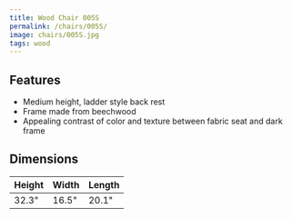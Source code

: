```yaml
---
title: Wood Chair 005S
permalink: /chairs/005S/
image: chairs/005S.jpg
tags: wood
---
```

## Features

- Medium height, ladder style back rest
- Frame made from beechwood
- Appealing contrast of color and texture between fabric seat and dark frame

## Dimensions

Height   | Width    | Length
---------|----------|---------
32.3"    | 16.5"    | 20.1"